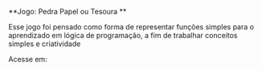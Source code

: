 **Jogo: Pedra Papel ou Tesoura **

Esse jogo foi pensado como forma de representar funções simples para o aprendizado em lógica de programação, a fim de trabalhar conceitos simples e criatividade


Acesse em: 

